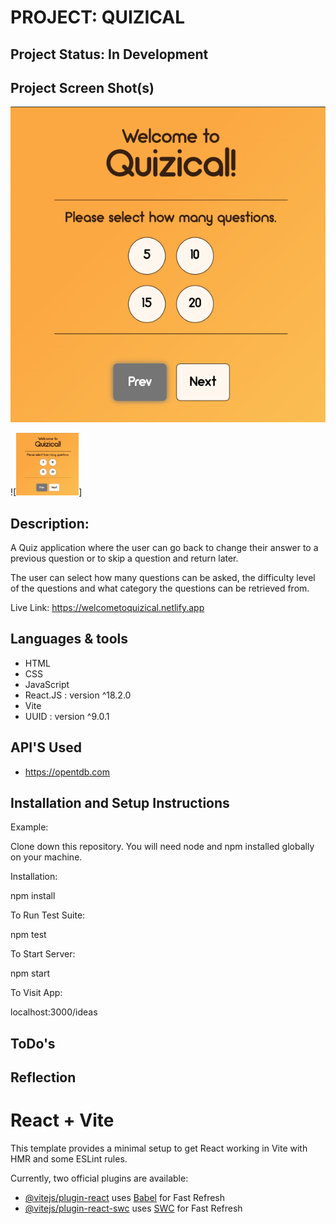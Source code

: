 # **PROJECT: QUIZICAL**

## Project Status: In Development

## Project Screen Shot(s)

![Screenshot of a the initial page of the Quizical Web Application, the page asks the user to select how many questions to be asked.](./Screenshots/Quizical%20Quantity%20Image.png)

![<img src="./Screenshots/Quizical%20Quantity%20Image.png" width="100" height="100">]

<!-------------------------------------------------------------------------------->

## Description:

A Quiz application where the user can go back to change their answer to a previous question or to skip a question and return later.

The user can select how many questions can be asked, the difficulty level of the questions and what category the questions can be retrieved from.

Live Link: https://welcometoquizical.netlify.app

<!-------------------------------------------------------------------------------->

## Languages & tools

- HTML
- CSS
- JavaScript
- React.JS : version ^18.2.0
- Vite
- UUID : version ^9.0.1

<!-------------------------------------------------------------------------------->

## API'S Used

- https://opentdb.com

<!-------------------------------------------------------------------------------->

## Installation and Setup Instructions

Example:

Clone down this repository. You will need node and npm installed globally on your machine.

Installation:

npm install

To Run Test Suite:

npm test

To Start Server:

npm start

To Visit App:

localhost:3000/ideas

<!-------------------------------------------------------------------------------->

## ToDo's

<!-------------------------------------------------------------------------------->

## Reflection

<!-------------------------------------------------------------------------------->

# React + Vite

This template provides a minimal setup to get React working in Vite with HMR and some ESLint rules.

Currently, two official plugins are available:

- [@vitejs/plugin-react](https://github.com/vitejs/vite-plugin-react/blob/main/packages/plugin-react/README.md) uses [Babel](https://babeljs.io/) for Fast Refresh
- [@vitejs/plugin-react-swc](https://github.com/vitejs/vite-plugin-react-swc) uses [SWC](https://swc.rs/) for Fast Refresh
